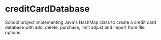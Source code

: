 creditCardDatabase
==================

School project implementing Java's HashMap class to create a credit card database with add, delete, purchase, limit adjust and import from file options
